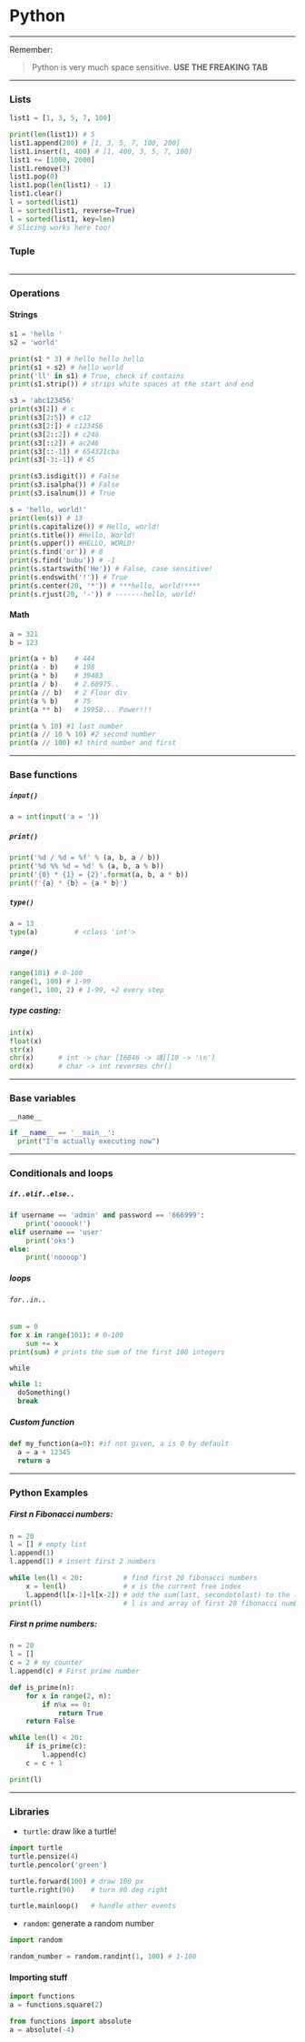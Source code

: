 # Python

---

Remember:

> Python is very much space sensitive. **USE THE FREAKING TAB**

---

### Lists

```python
list1 = [1, 3, 5, 7, 100]

print(len(list1)) # 5
list1.append(200) # [1, 3, 5, 7, 100, 200]
list1.insert(1, 400) # [1, 400, 3, 5, 7, 100]
list1 += [1000, 2000]
list1.remove(3)
list1.pop(0)
list1.pop(len(list1) - 1)
list1.clear()
l = sorted(list1)
l = sorted(list1, reverse=True)
l = sorted(list1, key=len)
# Slicing works here too!
```

### Tuple

```python

```

---

### Operations

#### Strings

```python
s1 = 'hello '
s2 = 'world'

print(s1 * 3) # hello hello hello
print(s1 + s2) # hello world
print('ll' in s1) # True, check if contains
print(s1.strip()) # strips white spaces at the start and end
```

```python
s3 = 'abc123456'
print(s3[2]) # c
print(s3[2:5]) # c12
print(s3[2:]) # c123456
print(s3[2::2]) # c246
print(s3[::2]) # ac246
print(s3[::-1]) # 654321cba
print(s3[-3:-1]) # 45

print(s3.isdigit()) # False
print(s3.isalpha()) # False
print(s3.isalnum()) # True
```

```python
s = 'hello, world!'
print(len(s)) # 13
print(s.capitalize()) # Hello, world!
print(s.title()) #Hello, World!
print(s.upper()) #HELLO, WORLD!
print(s.find('or')) # 8
print(s.find('bubu')) # -1
print(s.startswith('He')) # False, case sensitive!
print(s.endswith('!')) # True
print(s.center(20, '*')) # ***hello, world!****
print(s.rjust(20, '-')) # -------hello, world!
```

#### Math

```python
a = 321
b = 123

print(a + b)    # 444
print(a - b)    # 198
print(a * b)    # 39483
print(a / b)    # 2.60975..
print(a // b)   # 2 Floor div
print(a % b)    # 75
print(a ** b)   # 19958... Power!!!

print(a % 10) #1 last number
print(a // 10 % 10) #2 second number
print(a // 100) #3 third number and first
```

---

### Base functions

##### `input()`

```python
a = int(input('a = '))
```

##### `print()`

```python
print('%d / %d = %f' % (a, b, a / b))
print('%d %% %d = %d' % (a, b, a % b))
print('{0} * {1} = {2}'.format(a, b, a * b))
print(f'{a} * {b} = {a * b}')
```

##### `type()`

```python
a = 13
type(a) 	 	# <class 'int'>
```

##### `range()`

```python
range(101) # 0-100
range(1, 100) # 1-99
range(1, 100, 2) # 1-99, +2 every step
```

##### type casting:

```python
int(x)
float(x)
str(x)
chr(x) 		# int -> char [16846 -> 䇎][10 -> '\n']
ord(x)		# char -> int reverses chr()
```

---

### Base variables

`__name__`

```python
if __name__ == '__main__':
  print("I'm actually executing now")
```



---

### Conditionals and loops

##### `if..elif..else..`

```python
if username == 'admin' and password == '666999':
    print('oooook!')
elif username == 'user'
    print('oks')
else:
    print('noooop')
```

##### loops

###### `for..in..`

```python
sum = 0
for x in range(101): # 0-100
    sum += x
print(sum) # prints the sum of the first 100 integers
```

`while`

```python
while 1:
  doSomething()
  break
```

##### Custom function

```python
def my_function(a=0): #if not given, a is 0 by default
  a = a + 12345
  return a
```

---

### Python Examples

##### First n Fibonacci numbers:

```python
n = 20
l = [] # empty list
l.append(1)
l.append(1) # insert first 2 numbers

while len(l) < 20:			# find first 20 fibonacci numbers
    x = len(l)				# x is the current free index
    l.append(l[x-1]+l[x-2])	# add the sum(last, secondotolast) to the list
print(l)					# l is and array of first 20 fibonacci numbers
```

##### First n prime numbers:

```python
n = 20
l = []
c = 2 # my counter
l.append(c) # First prime number

def is_prime(n):
    for x in range(2, n):
        if n%x == 0:
            return True
    return False

while len(l) < 20:
    if is_prime(c):
        l.append(c)
    c = c + 1

print(l)
```

---

### Libraries

- `turtle`: draw like a turtle!

```python
import turtle
turtle.pensize(4)
turtle.pencolor('green')

turtle.forward(100) # draw 100 px
turtle.right(90)    # turn 90 deg right

turtle.mainloop()   # handle other events
```

- `random`: generate a random number

```python
import random

random_number = random.randint(1, 100) # 1-100
```

#### Importing stuff

```python
import functions
a = functions.square(2)

from functions import absolute
a = absolute(-4)

```
